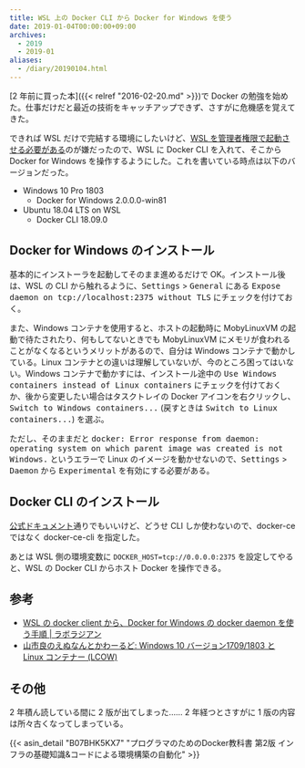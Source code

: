 ```yaml
---
title: WSL 上の Docker CLI から Docker for Windows を使う
date: 2019-01-04T00:00:00+09:00
archives:
  - 2019
  - 2019-01
aliases:
  - /diary/20190104.html
---
```

[2 年前に買った本]({{< relref "2016-02-20.md" >}})で Docker の勉強を始めた。仕事だけだと最近の技術をキャッチアップできず、さすがに危機感を覚えてきた。

できれば WSL だけで完結する環境にしたいけど、[WSL を管理者権限で起動させる必要がある](https://qiita.com/yanoshi/items/dcecbf117d9cbd14af87)のが嫌だったので、WSL に Docker CLI を入れて、そこから Docker for Windows を操作するようにした。これを書いている時点は以下のバージョンだった。

* Windows 10 Pro 1803
  * Docker for Windows 2.0.0.0-win81
* Ubuntu 18.04 LTS on WSL
  * Docker CLI 18.09.0

## Docker for Windows のインストール

基本的にインストーラを起動してそのまま進めるだけで OK。インストール後は、WSL の CLI から触れるように、<samp>Settings</samp> > <samp>General</samp> にある <samp>Expose daemon on tcp://localhost:2375 without TLS</samp> にチェックを付けておく。

また、Windows コンテナを使用すると、ホストの起動時に MobyLinuxVM の起動で待たされたり、何もしてないときでも MobyLinuxVM にメモリが食われることがなくなるというメリットがあるので、自分は Windows コンテナで動かしている。Linux コンテナとの違いは理解していないが、今のところ困ってはいない。Windows コンテナで動かすには、インストール途中の <samp>Use Windows containers instead of Linux containers</samp> にチェックを付けておくか、後から変更したい場合はタスクトレイの Docker アイコンを右クリックし、<samp>Switch to Windows containers...</samp> (戻すときは <samp>Switch to Linux containers...</samp>) を選ぶ。

ただし、そのままだと <samp>docker: Error response from daemon: operating system on which parent image was created is not Windows.</samp> というエラーで Linux のイメージを動かせないので、<samp>Settings</samp> > <samp>Daemon</samp> から <samp>Experimental</samp> を有効にする必要がある。

## Docker CLI のインストール

[公式ドキュメント](https://docs.docker.com/install/linux/docker-ce/ubuntu/)通りでもいいけど、どうせ CLI しか使わないので、docker-ce ではなく docker-ce-cli を指定した。

あとは WSL 側の環境変数に `DOCKER_HOST=tcp://0.0.0.0:2375` を設定してやると、WSL の Docker CLI からホスト Docker を操作できる。

## 参考

* [WSL の docker client から、Docker for Windows の docker daemon を使う手順 | ラボラジアン](https://laboradian.com/use-docker-on-wsl/)
* [山市良のえぬなんとかわーるど: Windows 10 バージョン1709/1803 と Linux コンテナー (LCOW)](https://yamanxworld.blogspot.com/2018/04/windows-10-17091803-linux.html)

## その他

2 年積ん読している間に 2 版が出てしまった…… 2 年経つとさすがに 1 版の内容は所々古くなってしまっている。

{{< asin_detail "B07BHK5KX7" "プログラマのためのDocker教科書 第2版 インフラの基礎知識&コードによる環境構築の自動化" >}}
